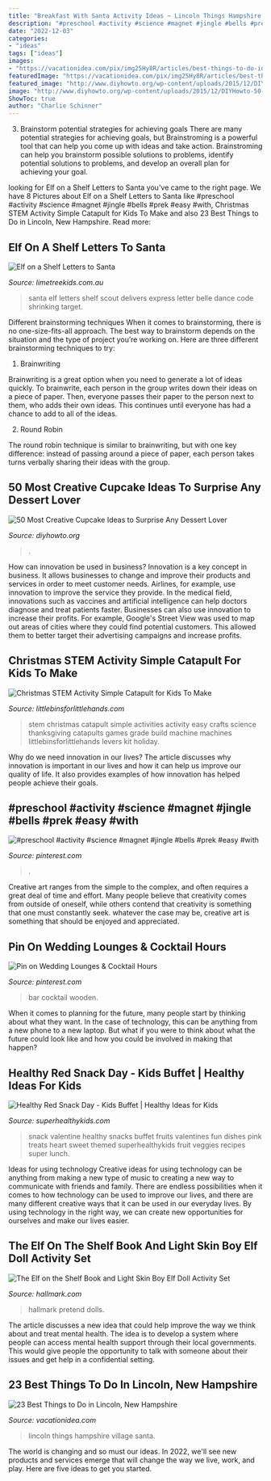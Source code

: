 ```yaml
---
title: "Breakfast With Santa Activity Ideas ~ Lincoln Things Hampshire Village Santa"
description: "#preschool #activity #science #magnet #jingle #bells #prek #easy #with"
date: "2022-12-03"
categories:
- "ideas"
tags: ["ideas"]
images:
- "https://vacationidea.com/pix/img25Hy8R/articles/best-things-to-do-in-lincoln-new-hampshire_g19_mobi.jpg"
featuredImage: "https://vacationidea.com/pix/img25Hy8R/articles/best-things-to-do-in-lincoln-new-hampshire_g19_mobi.jpg"
featured_image: "http://www.diyhowto.org/wp-content/uploads/2015/12/DIYHowto-50-Most-Creative-Cupcake-Ideas-to-Surprise-Any-Dessert-Lover48-600x800.jpg"
image: "http://www.diyhowto.org/wp-content/uploads/2015/12/DIYHowto-50-Most-Creative-Cupcake-Ideas-to-Surprise-Any-Dessert-Lover48-600x800.jpg"
ShowToc: true
author: "Charlie Schinner"
---
```



3. Brainstorm potential strategies for achieving goals
There are many potential strategies for achieving goals, but Brainstroming is a powerful tool that can help you come up with ideas and take action. Brainstroming can help you brainstorm possible solutions to problems, identify potential solutions to problems, and develop an overall plan for achieving your goal.

	

		
looking for Elf on a Shelf Letters to Santa you've came to the right page. We have 8 Pictures about Elf on a Shelf Letters to Santa like #preschool #activity #science #magnet #jingle #bells #prek #easy #with, Christmas STEM Activity Simple Catapult for Kids To Make and also 23 Best Things to Do in Lincoln, New Hampshire. Read more:
		
    
## Elf On A Shelf Letters To Santa

<img loading=lazy src="http://www.limetreekids.com.au/database/images/elf-on-a-shelf-letters-to-santa-extra-20465.jpg" onerror="this.onerror=null;this.src='https://tse2.mm.bing.net/th?id=OIP.Uhq2MKchWGt1gOrFUnzBuAHaHa&amp;pid=15.1';" alt="Elf on a Shelf Letters to Santa">

_Source: limetreekids.com.au_

>santa elf letters shelf scout delivers express letter belle dance code shrinking target. 

	

Different brainstorming techniques
When it comes to brainstorming, there is no one-size-fits-all approach. The best way to brainstorm depends on the situation and the type of project you’re working on. Here are three different brainstorming techniques to try:
1. Brainwriting

Brainwriting is a great option when you need to generate a lot of ideas quickly. To brainwrite, each person in the group writes down their ideas on a piece of paper. Then, everyone passes their paper to the person next to them, who adds their own ideas. This continues until everyone has had a chance to add to all of the ideas.

2. Round Robin

The round robin technique is similar to brainwriting, but with one key difference: instead of passing around a piece of paper, each person takes turns verbally sharing their ideas with the group.

    
## 50 Most Creative Cupcake Ideas To Surprise Any Dessert Lover

<img loading=lazy src="http://www.diyhowto.org/wp-content/uploads/2015/12/DIYHowto-50-Most-Creative-Cupcake-Ideas-to-Surprise-Any-Dessert-Lover48-600x800.jpg" onerror="this.onerror=null;this.src='https://tse1.mm.bing.net/th?id=OIP.j2hoNY_ozZss-fJow7_WPwHaJ4&amp;pid=15.1';" alt="50 Most Creative Cupcake Ideas to Surprise Any Dessert Lover">

_Source: diyhowto.org_

>. 

	

How can innovation be used in business?
Innovation is a key concept in business. It allows businesses to change and improve their products and services in order to meet customer needs. Airlines, for example, use innovation to improve the service they provide. In the medical field, innovations such as vaccines and artificial intelligence can help doctors diagnose and treat patients faster. Businesses can also use innovation to increase their profits. For example, Google's Street View was used to map out areas of cities where they could find potential customers. This allowed them to better target their advertising campaigns and increase profits.

    
## Christmas STEM Activity Simple Catapult For Kids To Make

<img loading=lazy src="https://littlebinsforlittlehands.com/wp-content/uploads/2015/11/Christmas-STEM-Activity-Simple-Catapult-.jpg" onerror="this.onerror=null;this.src='https://tse3.mm.bing.net/th?id=OIP.5alGvm_lKaj5zXn031V29gHaLH&amp;pid=15.1';" alt="Christmas STEM Activity Simple Catapult for Kids To Make">

_Source: littlebinsforlittlehands.com_

>stem christmas catapult simple activities activity easy crafts science thanksgiving catapults games grade build machine machines littlebinsforlittlehands levers kit holiday. 

	

Why do we need innovation in our lives?
The article discusses why innovation is important in our lives and how it can help us improve our quality of life. It also provides examples of how innovation has helped people achieve their goals.

    
## #preschool #activity #science #magnet #jingle #bells #prek #easy #with

<img loading=lazy src="https://i.pinimg.com/736x/dd/90/9a/dd909a62a12a18bfd6801afed22a686c.jpg" onerror="this.onerror=null;this.src='https://tse4.mm.bing.net/th?id=OIP.wKVqfgEHCMJMVqlefxYKyQHaO0&amp;pid=15.1';" alt="#preschool #activity #science #magnet #jingle #bells #prek #easy #with">

_Source: pinterest.com_

>. 

	

Creative art ranges from the simple to the complex, and often requires a great deal of time and effort. Many people believe that creativity comes from outside of oneself, while others contend that creativity is something that one must constantly seek. whatever the case may be, creative art is something that should be enjoyed and appreciated.

    
## Pin On Wedding Lounges &amp; Cocktail Hours

<img loading=lazy src="https://i.pinimg.com/736x/82/35/be/8235be57715f9393af9736ec4795ec5d.jpg" onerror="this.onerror=null;this.src='https://tse1.mm.bing.net/th?id=OIP.A2Od0C2dxmF44drUhtDz7QHaKH&amp;pid=15.1';" alt="Pin on Wedding Lounges &amp; Cocktail Hours">

_Source: pinterest.com_

>bar cocktail wooden. 

	

When it comes to planning for the future, many people start by thinking about what they want. In the case of technology, this can be anything from a new phone to a new laptop. But what if you were to think about what the future could look like and how you could be involved in making that happen?

    
## Healthy Red Snack Day - Kids Buffet | Healthy Ideas For Kids

<img loading=lazy src="http://shk-images.s3.amazonaws.com/wp-content/uploads/uploads/files/13883/large/red-snack-day.png" onerror="this.onerror=null;this.src='https://tse1.mm.bing.net/th?id=OIP.PlxSPPTsqw5BAjVMotcrtQHaGP&amp;pid=15.1';" alt="Healthy Red Snack Day - Kids Buffet | Healthy Ideas for Kids">

_Source: superhealthykids.com_

>snack valentine healthy snacks buffet fruits valentines fun dishes pink treats heart sweet themed superhealthykids fruit veggies recipes super lunch. 

	

Ideas for using technology
Creative ideas for using technology can be anything from making a new type of music to creating a new way to communicate with friends and family. There are endless possibilities when it comes to how technology can be used to improve our lives, and there are many different creative ways that it can be used in our everyday lives. By using technology in the right way, we can create new opportunities for ourselves and make our lives easier.

    
## The Elf On The Shelf Book And Light Skin Boy Elf Doll Activity Set

<img loading=lazy src="https://www.hallmark.com/dw/image/v2/AALB_PRD/on/demandware.static/-/Sites-hallmark-master/default/dw87e3b5ad/images/finished-goods/Elf-on-the-Shelf-A-Christmas-Tradition-Light-Skin-Boy-Elf-root-EOTBOYL_EOTBOYL_1470_2.jpg_Source_Image.jpg?sw=1920" onerror="this.onerror=null;this.src='https://tse4.mm.bing.net/th?id=OIP.yTzEAA6NA_FsGHec5HqGEQHaHa&amp;pid=15.1';" alt="The Elf on the Shelf Book and Light Skin Boy Elf Doll Activity Set">

_Source: hallmark.com_

>hallmark pretend dolls. 

	

The article discusses a new idea that could help improve the way we think about and treat mental health. The idea is to develop a system where people can access mental health support through their local governments. This would give people the opportunity to talk with someone about their issues and get help in a confidential setting.

    
## 23 Best Things To Do In Lincoln, New Hampshire

<img loading=lazy src="https://vacationidea.com/pix/img25Hy8R/articles/best-things-to-do-in-lincoln-new-hampshire_g19_mobi.jpg" onerror="this.onerror=null;this.src='https://tse4.mm.bing.net/th?id=OIP.36QAGdfOwviDH_ZHzhS1QgAAAA&amp;pid=15.1';" alt="23 Best Things to Do in Lincoln, New Hampshire">

_Source: vacationidea.com_

>lincoln things hampshire village santa. 

	

The world is changing and so must our ideas. In 2022, we'll see new products and services emerge that will change the way we live, work, and play. Here are five ideas to get you started.

